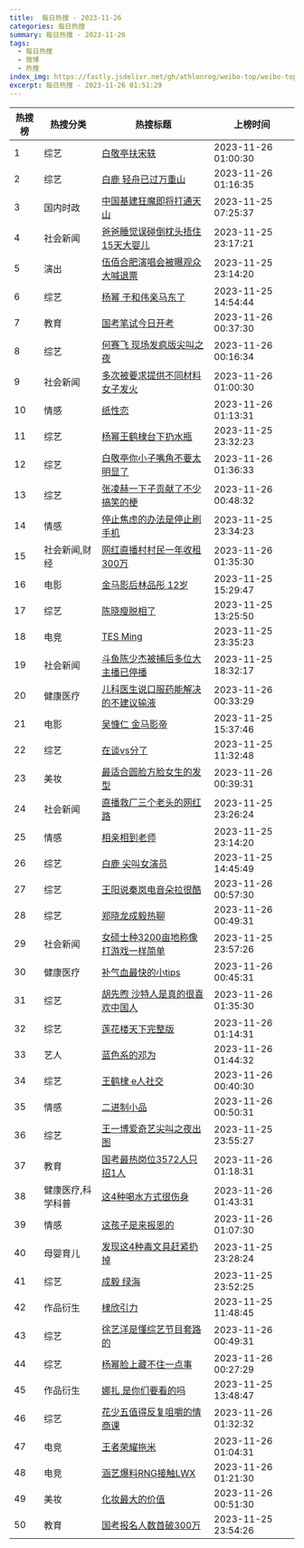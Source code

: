 ```yaml
---
title:  每日热搜 - 2023-11-26
categories: 每日热搜
summary: 每日热搜 - 2023-11-26
tags:
  - 每日热搜
  - 微博
  - 热搜
index_img: https://fastly.jsdelivr.net/gh/athlonreg/weibo-top/weibo-top.jpeg
excerpt: 每日热搜 - 2023-11-26 01:51:29
---
```


| 热搜榜 | 热搜分类 | 热搜标题 | 上榜时间 |
| --- | --- | --- | --- |
| 1 | 综艺 | [白敬亭扶宋轶](https://s.weibo.com/weibo?q=%23%E7%99%BD%E6%95%AC%E4%BA%AD%E6%89%B6%E5%AE%8B%E8%BD%B6%23) | 2023-11-26 01:00:30 | 
| 2 | 综艺 | [白鹿 轻舟已过万重山](https://s.weibo.com/weibo?q=%23%E7%99%BD%E9%B9%BF%20%E8%BD%BB%E8%88%9F%E5%B7%B2%E8%BF%87%E4%B8%87%E9%87%8D%E5%B1%B1%23) | 2023-11-26 01:16:35 | 
| 3 | 国内时政 | [中国基建狂魔即将打通天山](https://s.weibo.com/weibo?q=%23%E4%B8%AD%E5%9B%BD%E5%9F%BA%E5%BB%BA%E7%8B%82%E9%AD%94%E5%8D%B3%E5%B0%86%E6%89%93%E9%80%9A%E5%A4%A9%E5%B1%B1%23) | 2023-11-25 07:25:37 | 
| 4 | 社会新闻 | [爸爸睡觉误碰倒枕头捂住15天大婴儿](https://s.weibo.com/weibo?q=%23%E7%88%B8%E7%88%B8%E7%9D%A1%E8%A7%89%E8%AF%AF%E7%A2%B0%E5%80%92%E6%9E%95%E5%A4%B4%E6%8D%82%E4%BD%8F15%E5%A4%A9%E5%A4%A7%E5%A9%B4%E5%84%BF%23) | 2023-11-25 23:17:21 | 
| 5 | 演出 | [伍佰合肥演唱会被曝观众大喊退票](https://s.weibo.com/weibo?q=%23%E4%BC%8D%E4%BD%B0%E5%90%88%E8%82%A5%E6%BC%94%E5%94%B1%E4%BC%9A%E8%A2%AB%E6%9B%9D%E8%A7%82%E4%BC%97%E5%A4%A7%E5%96%8A%E9%80%80%E7%A5%A8%23) | 2023-11-25 23:14:20 | 
| 6 | 综艺 | [杨幂 于和伟亲马东了](https://s.weibo.com/weibo?q=%23%E6%9D%A8%E5%B9%82%20%E4%BA%8E%E5%92%8C%E4%BC%9F%E4%BA%B2%E9%A9%AC%E4%B8%9C%E4%BA%86%23) | 2023-11-25 14:54:44 | 
| 7 | 教育 | [国考笔试今日开考](https://s.weibo.com/weibo?q=%23%E5%9B%BD%E8%80%83%E7%AC%94%E8%AF%95%E4%BB%8A%E6%97%A5%E5%BC%80%E8%80%83%23) | 2023-11-26 00:37:30 | 
| 8 | 综艺 | [何赛飞 现场发疯版尖叫之夜](https://s.weibo.com/weibo?q=%23%E4%BD%95%E8%B5%9B%E9%A3%9E%20%E7%8E%B0%E5%9C%BA%E5%8F%91%E7%96%AF%E7%89%88%E5%B0%96%E5%8F%AB%E4%B9%8B%E5%A4%9C%23) | 2023-11-26 00:16:34 | 
| 9 | 社会新闻 | [多次被要求提供不同材料女子发火](https://s.weibo.com/weibo?q=%23%E5%A4%9A%E6%AC%A1%E8%A2%AB%E8%A6%81%E6%B1%82%E6%8F%90%E4%BE%9B%E4%B8%8D%E5%90%8C%E6%9D%90%E6%96%99%E5%A5%B3%E5%AD%90%E5%8F%91%E7%81%AB%23) | 2023-11-26 01:00:30 | 
| 10 | 情感 | [纸性恋](https://s.weibo.com/weibo?q=%23%E7%BA%B8%E6%80%A7%E6%81%8B%23) | 2023-11-26 01:13:31 | 
| 11 | 综艺 | [杨幂王鹤棣台下扔水瓶](https://s.weibo.com/weibo?q=%23%E6%9D%A8%E5%B9%82%E7%8E%8B%E9%B9%A4%E6%A3%A3%E5%8F%B0%E4%B8%8B%E6%89%94%E6%B0%B4%E7%93%B6%23) | 2023-11-25 23:32:23 | 
| 12 | 综艺 | [白敬亭你小子嘴角不要太明显了](https://s.weibo.com/weibo?q=%23%E7%99%BD%E6%95%AC%E4%BA%AD%E4%BD%A0%E5%B0%8F%E5%AD%90%E5%98%B4%E8%A7%92%E4%B8%8D%E8%A6%81%E5%A4%AA%E6%98%8E%E6%98%BE%E4%BA%86%23) | 2023-11-26 01:36:33 | 
| 13 | 综艺 | [张凌赫一下子贡献了不少搞笑的梗](https://s.weibo.com/weibo?q=%23%E5%BC%A0%E5%87%8C%E8%B5%AB%E4%B8%80%E4%B8%8B%E5%AD%90%E8%B4%A1%E7%8C%AE%E4%BA%86%E4%B8%8D%E5%B0%91%E6%90%9E%E7%AC%91%E7%9A%84%E6%A2%97%23) | 2023-11-26 00:48:32 | 
| 14 | 情感 | [停止焦虑的办法是停止刷手机](https://s.weibo.com/weibo?q=%23%E5%81%9C%E6%AD%A2%E7%84%A6%E8%99%91%E7%9A%84%E5%8A%9E%E6%B3%95%E6%98%AF%E5%81%9C%E6%AD%A2%E5%88%B7%E6%89%8B%E6%9C%BA%23) | 2023-11-25 23:34:23 | 
| 15 | 社会新闻,财经 | [网红直播村村民一年收租300万](https://s.weibo.com/weibo?q=%23%E7%BD%91%E7%BA%A2%E7%9B%B4%E6%92%AD%E6%9D%91%E6%9D%91%E6%B0%91%E4%B8%80%E5%B9%B4%E6%94%B6%E7%A7%9F300%E4%B8%87%23) | 2023-11-26 01:35:30 | 
| 16 | 电影 | [金马影后林品彤 12岁](https://s.weibo.com/weibo?q=%23%E9%87%91%E9%A9%AC%E5%BD%B1%E5%90%8E%E6%9E%97%E5%93%81%E5%BD%A4%2012%E5%B2%81%23) | 2023-11-25 15:29:47 | 
| 17 | 综艺 | [陈晓瘦脱相了](https://s.weibo.com/weibo?q=%23%E9%99%88%E6%99%93%E7%98%A6%E8%84%B1%E7%9B%B8%E4%BA%86%23) | 2023-11-25 13:25:50 | 
| 18 | 电竞 | [TES Ming](https://s.weibo.com/weibo?q=%23TES%20Ming%23) | 2023-11-25 23:35:23 | 
| 19 | 社会新闻 | [斗鱼陈少杰被捕后多位大主播已停播](https://s.weibo.com/weibo?q=%23%E6%96%97%E9%B1%BC%E9%99%88%E5%B0%91%E6%9D%B0%E8%A2%AB%E6%8D%95%E5%90%8E%E5%A4%9A%E4%BD%8D%E5%A4%A7%E4%B8%BB%E6%92%AD%E5%B7%B2%E5%81%9C%E6%92%AD%23) | 2023-11-25 18:32:17 | 
| 20 | 健康医疗 | [儿科医生说口服药能解决的不建议输液](https://s.weibo.com/weibo?q=%23%E5%84%BF%E7%A7%91%E5%8C%BB%E7%94%9F%E8%AF%B4%E5%8F%A3%E6%9C%8D%E8%8D%AF%E8%83%BD%E8%A7%A3%E5%86%B3%E7%9A%84%E4%B8%8D%E5%BB%BA%E8%AE%AE%E8%BE%93%E6%B6%B2%23) | 2023-11-26 00:33:29 | 
| 21 | 电影 | [吴慷仁 金马影帝](https://s.weibo.com/weibo?q=%23%E5%90%B4%E6%85%B7%E4%BB%81%20%E9%87%91%E9%A9%AC%E5%BD%B1%E5%B8%9D%23) | 2023-11-25 15:37:46 | 
| 22 | 综艺 | [在谈vs分了](https://s.weibo.com/weibo?q=%23%E5%9C%A8%E8%B0%88vs%E5%88%86%E4%BA%86%23) | 2023-11-25 11:32:48 | 
| 23 | 美妆 | [最适合圆脸方脸女生的发型](https://s.weibo.com/weibo?q=%23%E6%9C%80%E9%80%82%E5%90%88%E5%9C%86%E8%84%B8%E6%96%B9%E8%84%B8%E5%A5%B3%E7%94%9F%E7%9A%84%E5%8F%91%E5%9E%8B%23) | 2023-11-26 00:39:31 | 
| 24 | 社会新闻 | [直播救厂三个老头的网红路](https://s.weibo.com/weibo?q=%23%E7%9B%B4%E6%92%AD%E6%95%91%E5%8E%82%E4%B8%89%E4%B8%AA%E8%80%81%E5%A4%B4%E7%9A%84%E7%BD%91%E7%BA%A2%E8%B7%AF%23) | 2023-11-25 23:26:24 | 
| 25 | 情感 | [相亲相到老师](https://s.weibo.com/weibo?q=%23%E7%9B%B8%E4%BA%B2%E7%9B%B8%E5%88%B0%E8%80%81%E5%B8%88%23) | 2023-11-25 23:14:20 | 
| 26 | 综艺 | [白鹿 尖叫女演员](https://s.weibo.com/weibo?q=%23%E7%99%BD%E9%B9%BF%20%E5%B0%96%E5%8F%AB%E5%A5%B3%E6%BC%94%E5%91%98%23) | 2023-11-25 14:45:49 | 
| 27 | 综艺 | [王阳说秦岚电音朵拉很酷](https://s.weibo.com/weibo?q=%23%E7%8E%8B%E9%98%B3%E8%AF%B4%E7%A7%A6%E5%B2%9A%E7%94%B5%E9%9F%B3%E6%9C%B5%E6%8B%89%E5%BE%88%E9%85%B7%23) | 2023-11-26 00:57:30 | 
| 28 | 综艺 | [郑晓龙成毅热聊](https://s.weibo.com/weibo?q=%23%E9%83%91%E6%99%93%E9%BE%99%E6%88%90%E6%AF%85%E7%83%AD%E8%81%8A%23) | 2023-11-26 00:49:31 | 
| 29 | 社会新闻 | [女硕士种3200亩地称像打游戏一样简单](https://s.weibo.com/weibo?q=%23%E5%A5%B3%E7%A1%95%E5%A3%AB%E7%A7%8D3200%E4%BA%A9%E5%9C%B0%E7%A7%B0%E5%83%8F%E6%89%93%E6%B8%B8%E6%88%8F%E4%B8%80%E6%A0%B7%E7%AE%80%E5%8D%95%23) | 2023-11-25 23:57:26 | 
| 30 | 健康医疗 | [补气血最快的小tips](https://s.weibo.com/weibo?q=%23%E8%A1%A5%E6%B0%94%E8%A1%80%E6%9C%80%E5%BF%AB%E7%9A%84%E5%B0%8Ftips%23) | 2023-11-26 00:45:31 | 
| 31 | 综艺 | [胡先煦 沙特人是真的很喜欢中国人](https://s.weibo.com/weibo?q=%23%E8%83%A1%E5%85%88%E7%85%A6%20%E6%B2%99%E7%89%B9%E4%BA%BA%E6%98%AF%E7%9C%9F%E7%9A%84%E5%BE%88%E5%96%9C%E6%AC%A2%E4%B8%AD%E5%9B%BD%E4%BA%BA%23) | 2023-11-26 01:35:30 | 
| 32 | 综艺 | [莲花楼天下完整版](https://s.weibo.com/weibo?q=%23%E8%8E%B2%E8%8A%B1%E6%A5%BC%E5%A4%A9%E4%B8%8B%E5%AE%8C%E6%95%B4%E7%89%88%23) | 2023-11-26 01:14:31 | 
| 33 | 艺人 | [蓝色系的邓为](https://s.weibo.com/weibo?q=%23%E8%93%9D%E8%89%B2%E7%B3%BB%E7%9A%84%E9%82%93%E4%B8%BA%23) | 2023-11-26 01:44:32 | 
| 34 | 综艺 | [王鹤棣 e人社交](https://s.weibo.com/weibo?q=%23%E7%8E%8B%E9%B9%A4%E6%A3%A3%20e%E4%BA%BA%E7%A4%BE%E4%BA%A4%23) | 2023-11-26 00:40:30 | 
| 35 | 情感 | [二进制小品](https://s.weibo.com/weibo?q=%23%E4%BA%8C%E8%BF%9B%E5%88%B6%E5%B0%8F%E5%93%81%23) | 2023-11-26 00:50:31 | 
| 36 | 综艺 | [王一博爱奇艺尖叫之夜出图](https://s.weibo.com/weibo?q=%23%E7%8E%8B%E4%B8%80%E5%8D%9A%E7%88%B1%E5%A5%87%E8%89%BA%E5%B0%96%E5%8F%AB%E4%B9%8B%E5%A4%9C%E5%87%BA%E5%9B%BE%23) | 2023-11-25 23:55:27 | 
| 37 | 教育 | [国考最热岗位3572人只招1人](https://s.weibo.com/weibo?q=%23%E5%9B%BD%E8%80%83%E6%9C%80%E7%83%AD%E5%B2%97%E4%BD%8D3572%E4%BA%BA%E5%8F%AA%E6%8B%9B1%E4%BA%BA%23) | 2023-11-26 01:18:31 | 
| 38 | 健康医疗,科学科普 | [这4种喝水方式很伤身](https://s.weibo.com/weibo?q=%23%E8%BF%994%E7%A7%8D%E5%96%9D%E6%B0%B4%E6%96%B9%E5%BC%8F%E5%BE%88%E4%BC%A4%E8%BA%AB%23) | 2023-11-26 01:43:31 | 
| 39 | 情感 | [这孩子是来报恩的](https://s.weibo.com/weibo?q=%23%E8%BF%99%E5%AD%A9%E5%AD%90%E6%98%AF%E6%9D%A5%E6%8A%A5%E6%81%A9%E7%9A%84%23) | 2023-11-26 01:07:30 | 
| 40 | 母婴育儿 | [发现这4种毒文具赶紧扔掉](https://s.weibo.com/weibo?q=%23%E5%8F%91%E7%8E%B0%E8%BF%994%E7%A7%8D%E6%AF%92%E6%96%87%E5%85%B7%E8%B5%B6%E7%B4%A7%E6%89%94%E6%8E%89%23) | 2023-11-25 23:28:24 | 
| 41 | 综艺 | [成毅 绿海](https://s.weibo.com/weibo?q=%23%E6%88%90%E6%AF%85%20%E7%BB%BF%E6%B5%B7%23) | 2023-11-25 23:52:25 | 
| 42 | 作品衍生 | [棣欣引力](https://s.weibo.com/weibo?q=%23%E6%A3%A3%E6%AC%A3%E5%BC%95%E5%8A%9B%23) | 2023-11-25 11:48:45 | 
| 43 | 综艺 | [徐艺洋是懂综艺节目套路的](https://s.weibo.com/weibo?q=%23%E5%BE%90%E8%89%BA%E6%B4%8B%E6%98%AF%E6%87%82%E7%BB%BC%E8%89%BA%E8%8A%82%E7%9B%AE%E5%A5%97%E8%B7%AF%E7%9A%84%23) | 2023-11-26 00:49:31 | 
| 44 | 综艺 | [杨幂脸上藏不住一点事](https://s.weibo.com/weibo?q=%23%E6%9D%A8%E5%B9%82%E8%84%B8%E4%B8%8A%E8%97%8F%E4%B8%8D%E4%BD%8F%E4%B8%80%E7%82%B9%E4%BA%8B%23) | 2023-11-26 00:27:29 | 
| 45 | 作品衍生 | [娜扎 是你们要看的吗](https://s.weibo.com/weibo?q=%23%E5%A8%9C%E6%89%8E%20%E6%98%AF%E4%BD%A0%E4%BB%AC%E8%A6%81%E7%9C%8B%E7%9A%84%E5%90%97%23) | 2023-11-25 13:48:47 | 
| 46 | 综艺 | [花少五值得反复咀嚼的情商课](https://s.weibo.com/weibo?q=%23%E8%8A%B1%E5%B0%91%E4%BA%94%E5%80%BC%E5%BE%97%E5%8F%8D%E5%A4%8D%E5%92%80%E5%9A%BC%E7%9A%84%E6%83%85%E5%95%86%E8%AF%BE%23) | 2023-11-26 01:32:32 | 
| 47 | 电竞 | [王者荣耀拖米](https://s.weibo.com/weibo?q=%23%E7%8E%8B%E8%80%85%E8%8D%A3%E8%80%80%E6%8B%96%E7%B1%B3%23) | 2023-11-26 01:04:31 | 
| 48 | 电竞 | [涵艺爆料RNG接触LWX](https://s.weibo.com/weibo?q=%23%E6%B6%B5%E8%89%BA%E7%88%86%E6%96%99RNG%E6%8E%A5%E8%A7%A6LWX%23) | 2023-11-26 01:21:30 | 
| 49 | 美妆 | [化妆最大的价值](https://s.weibo.com/weibo?q=%23%E5%8C%96%E5%A6%86%E6%9C%80%E5%A4%A7%E7%9A%84%E4%BB%B7%E5%80%BC%23) | 2023-11-26 00:51:30 | 
| 50 | 教育 | [国考报名人数首破300万](https://s.weibo.com/weibo?q=%23%E5%9B%BD%E8%80%83%E6%8A%A5%E5%90%8D%E4%BA%BA%E6%95%B0%E9%A6%96%E7%A0%B4300%E4%B8%87%23) | 2023-11-25 23:54:26 | 

